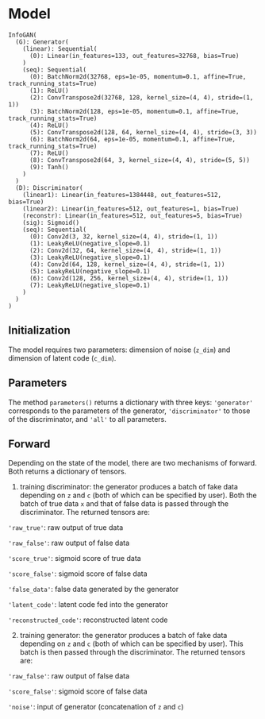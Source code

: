 # Model

```
InfoGAN(
  (G): Generator(
    (linear): Sequential(
      (0): Linear(in_features=133, out_features=32768, bias=True)
    )
    (seq): Sequential(
      (0): BatchNorm2d(32768, eps=1e-05, momentum=0.1, affine=True, track_running_stats=True)
      (1): ReLU()
      (2): ConvTranspose2d(32768, 128, kernel_size=(4, 4), stride=(1, 1))
      (3): BatchNorm2d(128, eps=1e-05, momentum=0.1, affine=True, track_running_stats=True)
      (4): ReLU()
      (5): ConvTranspose2d(128, 64, kernel_size=(4, 4), stride=(3, 3))
      (6): BatchNorm2d(64, eps=1e-05, momentum=0.1, affine=True, track_running_stats=True)
      (7): ReLU()
      (8): ConvTranspose2d(64, 3, kernel_size=(4, 4), stride=(5, 5))
      (9): Tanh()
    )
  )
  (D): Discriminator(
    (linear1): Linear(in_features=1384448, out_features=512, bias=True)
    (linear2): Linear(in_features=512, out_features=1, bias=True)
    (reconstr): Linear(in_features=512, out_features=5, bias=True)
    (sig): Sigmoid()
    (seq): Sequential(
      (0): Conv2d(3, 32, kernel_size=(4, 4), stride=(1, 1))
      (1): LeakyReLU(negative_slope=0.1)
      (2): Conv2d(32, 64, kernel_size=(4, 4), stride=(1, 1))
      (3): LeakyReLU(negative_slope=0.1)
      (4): Conv2d(64, 128, kernel_size=(4, 4), stride=(1, 1))
      (5): LeakyReLU(negative_slope=0.1)
      (6): Conv2d(128, 256, kernel_size=(4, 4), stride=(1, 1))
      (7): LeakyReLU(negative_slope=0.1)
    )
  )
)
```

## Initialization

The model requires two parameters: dimension of noise (```z_dim```) and dimension of latent code (```c_dim```).

## Parameters

The method ```parameters()``` returns a dictionary with three keys: ```'generator'``` corresponds to the parameters of the generator, ```'discriminator'``` to those of the discriminator, and ```'all'``` to all parameters.

## Forward

Depending on the state of the model, there are two mechanisms of forward. Both returns a dictionary of tensors.

1) training discriminator: the generator produces a batch of fake data depending on ```z``` and ```c``` (both of which can be specified by user). Both the batch of true data ```x``` and that of false data is passed through the discriminator. The returned tensors are:

```'raw_true'```: raw output of true data

```'raw_false'```: raw output of false data

```'score_true'```: sigmoid score of true data

```'score_false'```: sigmoid score of false data

```'false_data'```: false data generated by the generator

```'latent_code'```: latent code fed into the generator

```'reconstructed_code'```: reconstructed latent code

2) training generator: the generator produces a batch of fake data depending on ```z``` and ```c``` (both of which can be specified by user). This batch is then passed through the discriminator. The returned tensors are:

```'raw_false'```: raw output of false data

```'score_false'```: sigmoid score of false data

```'noise'```: input of generator (concatenation of ```z``` and ```c```)

